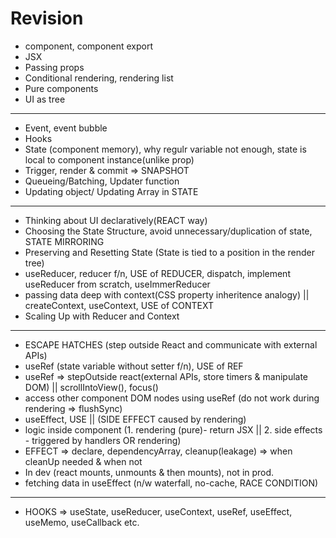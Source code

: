 # Revision

- component, component export
- JSX
- Passing props
- Conditional rendering, rendering list
- Pure components
- UI as tree

-----

- Event, event bubble
- Hooks
- State (component memory), why regulr variable not enough, state is local to component instance(unlike prop)
- Trigger, render & commit => SNAPSHOT
- Queueing/Batching, Updater function
- Updating object/ Updating Array in STATE

-----

- Thinking about UI declaratively(REACT way)
- Choosing the State Structure, avoid unnecessary/duplication of state, STATE MIRRORING
- Preserving and Resetting State (State is tied to a position in the render tree)
- useReducer, reducer f/n, USE of REDUCER, dispatch, implement useReducer from scratch, useImmerReducer
- passing data deep with context(CSS property inheritence analogy) || createContext, useContext, USE of CONTEXT
- Scaling Up with Reducer and Context

-----

- ESCAPE HATCHES (step outside React and communicate with external APIs)
- useRef (state variable without setter f/n), USE of REF
- useRef => stepOutside react(external APIs, store timers & manipulate DOM) || scrollIntoView(), focus()
- access other component DOM nodes using useRef (do not work during rendering => flushSync)
- useEffect, USE || (SIDE EFFECT caused by rendering)
- logic inside component (1. rendering (pure)- return JSX || 2. side effects - triggered by handlers OR rendering)
- EFFECT => declare, dependencyArray, cleanup(leakage) => when cleanUp needed & when not
- In dev (react mounts, unmounts & then mounts), not in prod.
- fetching data in useEffect (n/w waterfall, no-cache, RACE CONDITION)




-----

- HOOKS => useState, useReducer, useContext, useRef, useEffect, useMemo, useCallback etc.












